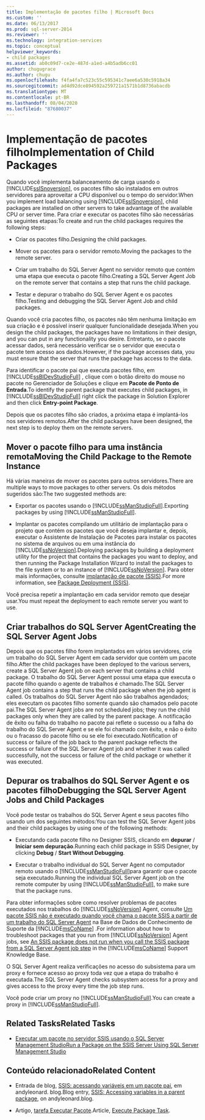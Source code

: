 ```yaml
---
title: Implementação de pacotes filho | Microsoft Docs
ms.custom: ''
ms.date: 06/13/2017
ms.prod: sql-server-2014
ms.reviewer: ''
ms.technology: integration-services
ms.topic: conceptual
helpviewer_keywords:
- child packages
ms.assetid: ab0c09d7-ce2e-487d-a1ed-a4b5adb6cc01
author: chugugrace
ms.author: chugu
ms.openlocfilehash: f4fa4fa7c523c55c595341c7aee6a530c5918a34
ms.sourcegitcommit: ad4d92dce894592a259721a1571b1d8736abacdb
ms.translationtype: MT
ms.contentlocale: pt-BR
ms.lasthandoff: 08/04/2020
ms.locfileid: "87680037"
---
```

# <a name="implementation-of-child-packages"></a><span data-ttu-id="a1c33-102">Implementação de pacotes filho</span><span class="sxs-lookup"><span data-stu-id="a1c33-102">Implementation of Child Packages</span></span>
  <span data-ttu-id="a1c33-103">Quando você implementa balanceamento de carga usando o [!INCLUDE[ssISnoversion](../includes/ssisnoversion-md.md)], os pacotes filho são instalados em outros servidores para aproveitar a CPU disponível ou o tempo do servidor.</span><span class="sxs-lookup"><span data-stu-id="a1c33-103">When you implement load balancing using [!INCLUDE[ssISnoversion](../includes/ssisnoversion-md.md)], child packages are installed on other servers to take advantage of the available CPU or server time.</span></span> <span data-ttu-id="a1c33-104">Para criar e executar os pacotes filho são necessárias as seguintes etapas:</span><span class="sxs-lookup"><span data-stu-id="a1c33-104">To create and run the child packages requires the following steps:</span></span>  
  
-   <span data-ttu-id="a1c33-105">Criar os pacotes filho.</span><span class="sxs-lookup"><span data-stu-id="a1c33-105">Designing the child packages.</span></span>  
  
-   <span data-ttu-id="a1c33-106">Mover os pacotes para o servidor remoto.</span><span class="sxs-lookup"><span data-stu-id="a1c33-106">Moving the packages to the remote server.</span></span>  
  
-   <span data-ttu-id="a1c33-107">Criar um trabalho do SQL Server Agent no servidor remoto que contém uma etapa que executa o pacote filho.</span><span class="sxs-lookup"><span data-stu-id="a1c33-107">Creating a SQL Server Agent Job on the remote server that contains a step that runs the child package.</span></span>  
  
-   <span data-ttu-id="a1c33-108">Testar e depurar o trabalho do SQL Server Agent e os pacotes filho.</span><span class="sxs-lookup"><span data-stu-id="a1c33-108">Testing and debugging the SQL Server Agent Job and child packages.</span></span>  
  
 <span data-ttu-id="a1c33-109">Quando você cria pacotes filho, os pacotes não têm nenhuma limitação em sua criação e é possível inserir qualquer funcionalidade desejada.</span><span class="sxs-lookup"><span data-stu-id="a1c33-109">When you design the child packages, the packages have no limitations in their design, and you can put in any functionality you desire.</span></span> <span data-ttu-id="a1c33-110">Entretanto, se o pacote acessar dados, será necessário verificar se o servidor que executa o pacote tem acesso aos dados.</span><span class="sxs-lookup"><span data-stu-id="a1c33-110">However, if the package accesses data, you must ensure that the server that runs the package has access to the data.</span></span>  
  
 <span data-ttu-id="a1c33-111">Para identificar o pacote pai que executa pacotes filho, em [!INCLUDE[ssBIDevStudioFull](../includes/ssbidevstudiofull-md.md)] , clique com o botão direito do mouse no pacote no Gerenciador de Soluções e clique em **Pacote de Ponto de Entrada**.</span><span class="sxs-lookup"><span data-stu-id="a1c33-111">To identify the parent package that executes child packages, in [!INCLUDE[ssBIDevStudioFull](../includes/ssbidevstudiofull-md.md)] right click the package in Solution Explorer and then click **Entry-point Package**.</span></span>  
  
 <span data-ttu-id="a1c33-112">Depois que os pacotes filho são criados, a próxima etapa é implantá-los nos servidores remotos.</span><span class="sxs-lookup"><span data-stu-id="a1c33-112">After the child packages have been designed, the next step is to deploy them on the remote servers.</span></span>  
  
## <a name="moving-the-child-package-to-the-remote-instance"></a><span data-ttu-id="a1c33-113">Mover o pacote filho para uma instância remota</span><span class="sxs-lookup"><span data-stu-id="a1c33-113">Moving the Child Package to the Remote Instance</span></span>  
 <span data-ttu-id="a1c33-114">Há várias maneiras de mover os pacotes para outros servidores.</span><span class="sxs-lookup"><span data-stu-id="a1c33-114">There are multiple ways to move packages to other servers.</span></span> <span data-ttu-id="a1c33-115">Os dois métodos sugeridos são:</span><span class="sxs-lookup"><span data-stu-id="a1c33-115">The two suggested methods are:</span></span>  
  
-   <span data-ttu-id="a1c33-116">Exportar os pacotes usando o [!INCLUDE[ssManStudioFull](../includes/ssmanstudiofull-md.md)].</span><span class="sxs-lookup"><span data-stu-id="a1c33-116">Exporting packages by using [!INCLUDE[ssManStudioFull](../includes/ssmanstudiofull-md.md)].</span></span>  
  
-   <span data-ttu-id="a1c33-117">Implantar os pacotes compilando um utilitário de implantação para o projeto que contém os pacotes que você deseja implantar e, depois, executar o Assistente de Instalação de Pacotes para instalar os pacotes no sistema de arquivos ou em uma instância do [!INCLUDE[ssNoVersion](../includes/ssnoversion-md.md)].</span><span class="sxs-lookup"><span data-stu-id="a1c33-117">Deploying packages by building a deployment utility for the project that contains the packages you want to deploy, and then running the Package Installation Wizard to install the packages to the file system or to an instance of [!INCLUDE[ssNoVersion](../includes/ssnoversion-md.md)].</span></span> <span data-ttu-id="a1c33-118">Para obter mais informações, consulte [implantação de pacote &#40;SSIS&#41;](packages/legacy-package-deployment-ssis.md).</span><span class="sxs-lookup"><span data-stu-id="a1c33-118">For more information, see [Package Deployment &#40;SSIS&#41;](packages/legacy-package-deployment-ssis.md).</span></span>  
  
 <span data-ttu-id="a1c33-119">Você precisa repetir a implantação em cada servidor remoto que desejar usar.</span><span class="sxs-lookup"><span data-stu-id="a1c33-119">You must repeat the deployment to each remote server you want to use.</span></span>  
  
## <a name="creating-the-sql-server-agent-jobs"></a><span data-ttu-id="a1c33-120">Criar trabalhos do SQL Server Agent</span><span class="sxs-lookup"><span data-stu-id="a1c33-120">Creating the SQL Server Agent Jobs</span></span>  
 <span data-ttu-id="a1c33-121">Depois que os pacotes filho forem implantados em vários servidores, crie um trabalho do SQL Server Agent em cada servidor que contém um pacote filho.</span><span class="sxs-lookup"><span data-stu-id="a1c33-121">After the child packages have been deployed to the various servers, create a SQL Server Agent job on each server that contains a child package.</span></span> <span data-ttu-id="a1c33-122">O trabalho do SQL Server Agent possui uma etapa que executa o pacote filho quando o agente de trabalhos é chamado.</span><span class="sxs-lookup"><span data-stu-id="a1c33-122">The SQL Server Agent job contains a step that runs the child package when the job agent is called.</span></span> <span data-ttu-id="a1c33-123">Os trabalhos do SQL Server Agent não são trabalhos agendados; eles executam os pacotes filho somente quando são chamados pelo pacote pai.</span><span class="sxs-lookup"><span data-stu-id="a1c33-123">The SQL Server Agent jobs are not scheduled jobs; they run the child packages only when they are called by the parent package.</span></span> <span data-ttu-id="a1c33-124">A notificação de êxito ou falha do trabalho no pacote pai reflete o sucesso ou a falha do trabalho do SQL Server Agent e se ele foi chamado com êxito, e não o êxito ou o fracasso do pacote filho ou se ele foi executado.</span><span class="sxs-lookup"><span data-stu-id="a1c33-124">Notification of success or failure of the job back to the parent package reflects the success or failure of the SQL Server Agent job and whether it was called successfully, not the success or failure of the child package or whether it was executed.</span></span>  
  
## <a name="debugging-the-sql-server-agent-jobs-and-child-packages"></a><span data-ttu-id="a1c33-125">Depurar os trabalhos do SQL Server Agent e os pacotes filho</span><span class="sxs-lookup"><span data-stu-id="a1c33-125">Debugging the SQL Server Agent Jobs and Child Packages</span></span>  
 <span data-ttu-id="a1c33-126">Você pode testar os trabalhos do SQL Server Agent e seus pacotes filho usando um dos seguintes métodos:</span><span class="sxs-lookup"><span data-stu-id="a1c33-126">You can test the SQL Server Agent jobs and their child packages by using one of the following methods:</span></span>  
  
-   <span data-ttu-id="a1c33-127">Executando cada pacote filho no Designer SSIS, clicando em **depurar**  /  **Iniciar sem depuração**.</span><span class="sxs-lookup"><span data-stu-id="a1c33-127">Running each child package in SSIS Designer, by clicking **Debug** / **Start Without Debugging**.</span></span>  
  
-   <span data-ttu-id="a1c33-128">Executar o trabalho individual do SQL Server Agent no computador remoto usando o [!INCLUDE[ssManStudioFull](../includes/ssmanstudiofull-md.md)]para garantir que o pacote seja executado.</span><span class="sxs-lookup"><span data-stu-id="a1c33-128">Running the individual SQL Server Agent job on the remote computer by using [!INCLUDE[ssManStudioFull](../includes/ssmanstudiofull-md.md)], to make sure that the package runs.</span></span>  
  
 <span data-ttu-id="a1c33-129">Para obter informações sobre como resolver problemas de pacotes executados nos trabalhos do [!INCLUDE[ssNoVersion](../includes/ssnoversion-md.md)] Agent, consulte [Um pacote SSIS não é executado quando você chama o pacote SSIS a partir de um trabalho do SQL Server Agent](https://support.microsoft.com/kb/918760) na Base de Dados de Conhecimento de Suporte da [!INCLUDE[msCoName](../includes/msconame-md.md)] .</span><span class="sxs-lookup"><span data-stu-id="a1c33-129">For information about how to troubleshoot packages that you run from [!INCLUDE[ssNoVersion](../includes/ssnoversion-md.md)] Agent jobs, see [An SSIS package does not run when you call the SSIS package from a SQL Server Agent job step](https://support.microsoft.com/kb/918760) in the [!INCLUDE[msCoName](../includes/msconame-md.md)] Support Knowledge Base.</span></span>  
  
 <span data-ttu-id="a1c33-130">O SQL Server Agent realiza verificações no acesso do subsistema para um proxy e fornece acesso ao proxy toda vez que a etapa do trabalho é executada.</span><span class="sxs-lookup"><span data-stu-id="a1c33-130">The SQL Server Agent checks subsystem access for a proxy and gives access to the proxy every time the job step runs.</span></span>  
  
 <span data-ttu-id="a1c33-131">Você pode criar um proxy no [!INCLUDE[ssManStudioFull](../includes/ssmanstudiofull-md.md)].</span><span class="sxs-lookup"><span data-stu-id="a1c33-131">You can create a proxy in [!INCLUDE[ssManStudioFull](../includes/ssmanstudiofull-md.md)].</span></span>  
  
## <a name="related-tasks"></a><span data-ttu-id="a1c33-132">Related Tasks</span><span class="sxs-lookup"><span data-stu-id="a1c33-132">Related Tasks</span></span>  
  
-   [<span data-ttu-id="a1c33-133">Executar um pacote no servidor SSIS usando o SQL Server Management Studio</span><span class="sxs-lookup"><span data-stu-id="a1c33-133">Run a Package on the SSIS Server Using SQL Server Management Studio</span></span>](run-a-package-on-the-ssis-server-using-sql-server-management-studio.md)  
  
## <a name="related-content"></a><span data-ttu-id="a1c33-134">Conteúdo relacionado</span><span class="sxs-lookup"><span data-stu-id="a1c33-134">Related Content</span></span>  
  
-   <span data-ttu-id="a1c33-135">Entrada de blog, [SSIS: acessando variáveis em um pacote pai](https://andyleonard.blog/2015/08/ssis-design-pattern-access-parent-variables-from-a-child-package-in-the-ssis-catalog/), em andyleonard. blog.</span><span class="sxs-lookup"><span data-stu-id="a1c33-135">Blog entry, [SSIS: Accessing variables in a parent package](https://andyleonard.blog/2015/08/ssis-design-pattern-access-parent-variables-from-a-child-package-in-the-ssis-catalog/), on andyleonard.blog.</span></span>  
  
-   <span data-ttu-id="a1c33-136">Artigo, [tarefa Executar Pacote](../integration-services/control-flow/execute-package-task.md).</span><span class="sxs-lookup"><span data-stu-id="a1c33-136">Article, [Execute Package Task](../integration-services/control-flow/execute-package-task.md).</span></span>  
  
  
